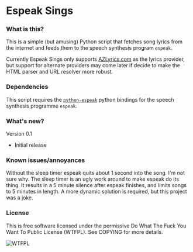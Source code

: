 # Espeak Sings
### What is this?
This is a simple (but amusing) Python script that fetches song lyrics from the internet and feeds them to the speech synthesis program `espeak`.

Currently Espeak Sings only supports [AZLyrics.com](http://azlyrics.com) as the lyrics provider, but support for alternate providers may come later if decide to make the HTML parser and URL resolver more robust.

### Dependencies
This script requires the [`python-espeak`](https://launchpad.net/python-espeak) python bindings for the speech synthesis programme `espeak`.

### What's new?
Version 0.1
 * Initial release
 
### Known issues/annoyances
Without the sleep timer espeak quits about 1 second into the song. I'm not sure why.
The sleep timer is an ugly work around to make espeak do its thing. It results in a 5 minute silence after espeak finishes, and limits songs to 5 minutes in length. A more dynamic solution is required, but this project was a joke.

### License
This is free software licensed under the permissive Do What The Fuck You Want To Public License (WTFPL). See COPYING for more details.

![WTFPL](http://www.wtfpl.net/wp-content/uploads/2012/12/wtfpl-badge-1.png)
